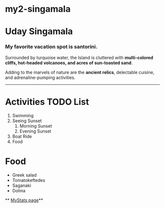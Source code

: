 # my2-singamala

# Uday Singamala
### My favorite vacation spot is santorini.

Surrounded by turquoise water, the Island is cluttered with **multi-colored cliffs, hot-headed volcanoes, and acres of sun-toasted sand**.<br>

Adding to the marvels of nature are the **ancient relics**, delectable cuisine, and adrenaline-pumping activities.<br>

---


# Activities TODO List
1. Swimming
2. Seeing Sunset
    1. Morning Sunset
    2. Evening Sunset
3. Boat Ride
4. Food

# Food
* Greek salad
* Tomatokeftedes
* Saganaki
* Dolma



** [MyStats page](MyStats.md)**



